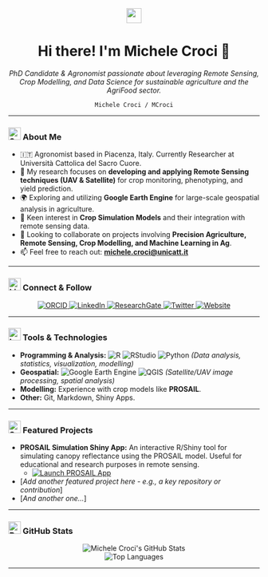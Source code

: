 <div align="center">
  <img src="https://media.giphy.com/media/hvRJCLFzcasrR4ia7z/giphy.gif" width="30px" />
  <h1> Hi there! I'm Michele Croci 👋 </h1>
  <p><em>PhD Candidate & Agronomist passionate about leveraging Remote Sensing, Crop Modelling, and Data Science for sustainable agriculture and the AgriFood sector.</em></p>
  <p><code>Michele Croci / MCroci</code></p>
</div>

---

### <img src="https://raw.githubusercontent.com/Tarikul-Islam-Anik/Animated-Fluent-Emojis/master/Emojis/Travel%20and%20places/Seedling.png" alt="Seedling" width="25" height="25" /> About Me

* 🇮🇹 Agronomist based in Piacenza, Italy. Currently Researcher at Università Cattolica del Sacro Cuore.
* 🔭 My research focuses on **developing and applying Remote Sensing techniques (UAV & Satellite)** for crop monitoring, phenotyping, and yield prediction.
* 🌍 Exploring and utilizing **Google Earth Engine** for large-scale geospatial analysis in agriculture.
* 🌱 Keen interest in **Crop Simulation Models** and their integration with remote sensing data.
* 🤝 Looking to collaborate on projects involving **Precision Agriculture, Remote Sensing, Crop Modelling, and Machine Learning in Ag**.
* 📫 Feel free to reach out: **michele.croci@unicatt.it**

---

### <img src="https://raw.githubusercontent.com/Tarikul-Islam-Anik/Animated-Fluent-Emojis/master/Emojis/Objects/Link.png" alt="Link" width="25" height="25" /> Connect & Follow

<p align="center">
  <a href="https://orcid.org/0000-0001-7356-2774" target="_blank">
    <img src="https://img.shields.io/badge/ORCID-A6CE39?style=for-the-badge&logo=ORCID&logoColor=white" alt="ORCID"/>
  </a>
  <a href="https://www.linkedin.com/in/michele-croci-265abb133/" target="_blank">
    <img src="https://img.shields.io/badge/LinkedIn-%230077B5.svg?style=for-the-badge&logo=linkedin&logoColor=white" alt="LinkedIn"/>
  </a>
  <a href="https://www.researchgate.net/profile/Michele-Croci" target="_blank">
    <img src="https://img.shields.io/badge/ResearchGate-00CCBB.svg?style=for-the-badge&logo=ResearchGate&logoColor=white" alt="ResearchGate"/>
  </a>
  <a href="https://twitter.com/croci93" target="_blank">
    <img src="https://img.shields.io/badge/Twitter-%231DA1F2.svg?style=for-the-badge&logo=Twitter&logoColor=white" alt="Twitter"/>
  </a>
  <a href="https://www.MCroci.github.io" target="_blank">
    <img src="https://img.shields.io/badge/Website-4A4A4A.svg?style=for-the-badge&logo=About.me&logoColor=white" alt="Website"/>
  </a>
  </p>

---

### <img src="https://raw.githubusercontent.com/Tarikul-Islam-Anik/Animated-Fluent-Emojis/master/Emojis/Objects/Laptop.png" alt="Laptop" width="25" height="25" /> Tools & Technologies

* **Programming & Analysis:**
    <img src="https://img.shields.io/badge/R-%23276DC3.svg?style=for-the-badge&logo=r&logoColor=white" alt="R"/>
    <img src="https://img.shields.io/badge/RStudio-%2375AADB.svg?style=for-the-badge&logo=RStudio&logoColor=white" alt="RStudio"/>
    <img src="https://img.shields.io/badge/Python-3776AB.svg?style=for-the-badge&logo=python&logoColor=white" alt="Python"/>
    *(Data analysis, statistics, visualization, modelling)*
* **Geospatial:**
    <img src="https://img.shields.io/badge/Google%20Earth%20Engine-4285F4.svg?style=for-the-badge&logo=google-earth-engine&logoColor=white" alt="Google Earth Engine"/>
    <img src="https://img.shields.io/badge/QGIS-589632.svg?style=for-the-badge&logo=qgis&logoColor=white" alt="QGIS"/>
    *(Satellite/UAV image processing, spatial analysis)*
* **Modelling:** Experience with crop models like **PROSAIL**.
* **Other:** Git, Markdown, Shiny Apps.

---

### <img src="https://raw.githubusercontent.com/Tarikul-Islam-Anik/Animated-Fluent-Emojis/master/Emojis/Activities/Sparkles.png" alt="Sparkles" width="25" height="25" /> Featured Projects

* **PROSAIL Simulation Shiny App:** An interactive R/Shiny tool for simulating canopy reflectance using the PROSAIL model. Useful for educational and research purposes in remote sensing.
    * <a href="https://ucscremotesensing.shinyapps.io/POSITIVE_CRAST/" target="_blank">
        <img src="https://img.shields.io/badge/Launch%20App-%2375AADB.svg?style=flat-square&logo=RStudio&logoColor=white" alt="Launch PROSAIL App"/>
        </a>
* [*Add another featured project here - e.g., a key repository or contribution*]
* [*And another one...*]

---

### <img src="https://raw.githubusercontent.com/Tarikul-Islam-Anik/Animated-Fluent-Emojis/master/Emojis/Objects/Bar%20Chart.png" alt="Bar Chart" width="25" height="25" /> GitHub Stats

<p align="center">
  <img src="https://github-readme-stats.vercel.app/api?username=mcroci&show_icons=true&theme=transparent&count_private=true" alt="Michele Croci's GitHub Stats" />
  <br/>
  <img src="https://github-readme-stats.vercel.app/api/top-langs/?username=mcroci&layout=compact&theme=transparent" alt="Top Languages" />
</p>

---

